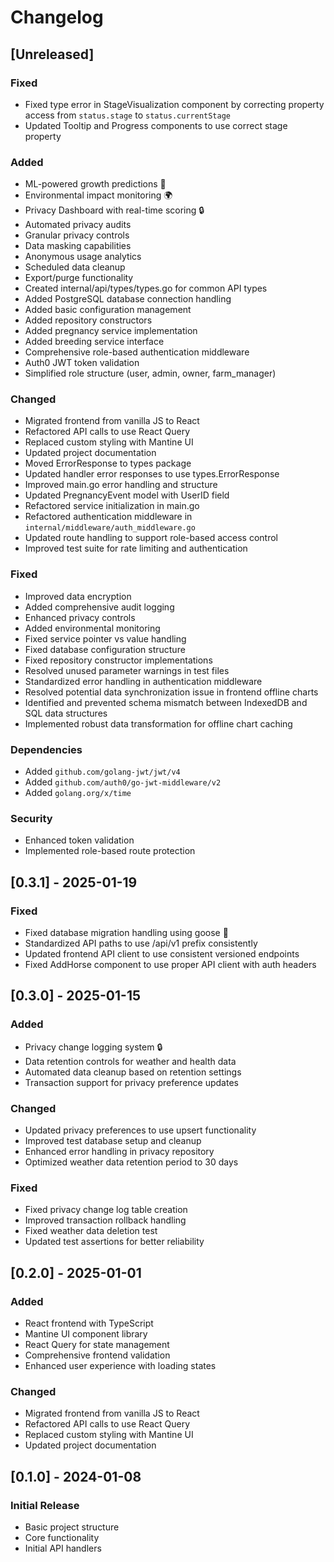 # Changelog

## [Unreleased]
### Fixed
- Fixed type error in StageVisualization component by correcting property access from `status.stage` to `status.currentStage`
- Updated Tooltip and Progress components to use correct stage property

### Added

-   ML-powered growth predictions 🧠
-   Environmental impact monitoring 🌍
-   Privacy Dashboard with real-time scoring 🔒
-   Automated privacy audits
-   Granular privacy controls
-   Data masking capabilities
-   Anonymous usage analytics
-   Scheduled data cleanup
-   Export/purge functionality
-   Created internal/api/types/types.go for common API types
-   Added PostgreSQL database connection handling
-   Added basic configuration management
-   Added repository constructors
-   Added pregnancy service implementation
-   Added breeding service interface
-   Comprehensive role-based authentication middleware
-   Auth0 JWT token validation
-   Simplified role structure (user, admin, owner, farm_manager)

### Changed

-   Migrated frontend from vanilla JS to React
-   Refactored API calls to use React Query
-   Replaced custom styling with Mantine UI
-   Updated project documentation
-   Moved ErrorResponse to types package
-   Updated handler error responses to use types.ErrorResponse
-   Improved main.go error handling and structure
-   Updated PregnancyEvent model with UserID field
-   Refactored service initialization in main.go
-   Refactored authentication middleware in `internal/middleware/auth_middleware.go`
-   Updated route handling to support role-based access control
-   Improved test suite for rate limiting and authentication

### Fixed

-   Improved data encryption
-   Added comprehensive audit logging
-   Enhanced privacy controls
-   Added environmental monitoring
-   Fixed service pointer vs value handling
-   Fixed database configuration structure
-   Fixed repository constructor implementations
-   Resolved unused parameter warnings in test files
-   Standardized error handling in authentication middleware
-   Resolved potential data synchronization issue in frontend offline charts
-   Identified and prevented schema mismatch between IndexedDB and SQL data structures
-   Implemented robust data transformation for offline chart caching

### Dependencies
-   Added `github.com/golang-jwt/jwt/v4`
-   Added `github.com/auth0/go-jwt-middleware/v2`
-   Added `golang.org/x/time`

### Security
-   Enhanced token validation
-   Implemented role-based route protection

## [0.3.1] - 2025-01-19

### Fixed
- Fixed database migration handling using goose 🔧
- Standardized API paths to use /api/v1 prefix consistently
- Updated frontend API client to use consistent versioned endpoints
- Fixed AddHorse component to use proper API client with auth headers

## [0.3.0] - 2025-01-15

### Added
- Privacy change logging system 🔒
- Data retention controls for weather and health data
- Automated data cleanup based on retention settings
- Transaction support for privacy preference updates

### Changed
- Updated privacy preferences to use upsert functionality
- Improved test database setup and cleanup
- Enhanced error handling in privacy repository
- Optimized weather data retention period to 30 days

### Fixed
- Fixed privacy change log table creation
- Improved transaction rollback handling
- Fixed weather data deletion test
- Updated test assertions for better reliability

## [0.2.0] - 2025-01-01

### Added

-   React frontend with TypeScript
-   Mantine UI component library
-   React Query for state management
-   Comprehensive frontend validation
-   Enhanced user experience with loading states

### Changed

-   Migrated frontend from vanilla JS to React
-   Refactored API calls to use React Query
-   Replaced custom styling with Mantine UI
-   Updated project documentation

## [0.1.0] - 2024-01-08

### Initial Release

-   Basic project structure
-   Core functionality
-   Initial API handlers
